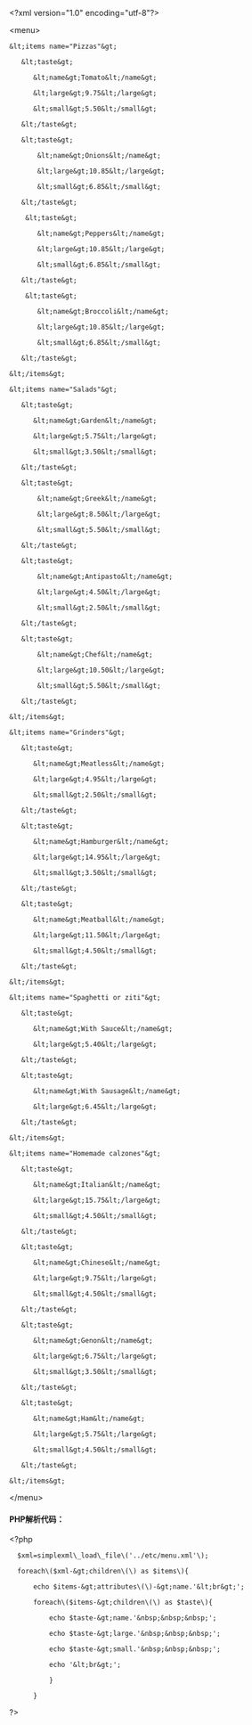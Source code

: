 &lt;?xml version="1.0" encoding="utf-8"?&gt;

&lt;menu&gt;

```
&lt;items name="Pizzas"&gt;

   &lt;taste&gt;

      &lt;name&gt;Tomato&lt;/name&gt;

      &lt;large&gt;9.75&lt;/large&gt;

      &lt;small&gt;5.50&lt;/small&gt;

   &lt;/taste&gt;

   &lt;taste&gt;

       &lt;name&gt;Onions&lt;/name&gt;

       &lt;large&gt;10.85&lt;/large&gt;

       &lt;small&gt;6.85&lt;/small&gt;

   &lt;/taste&gt;

    &lt;taste&gt;

       &lt;name&gt;Peppers&lt;/name&gt;

       &lt;large&gt;10.85&lt;/large&gt;

       &lt;small&gt;6.85&lt;/small&gt;

   &lt;/taste&gt;

    &lt;taste&gt;

       &lt;name&gt;Broccoli&lt;/name&gt;

       &lt;large&gt;10.85&lt;/large&gt;

       &lt;small&gt;6.85&lt;/small&gt;

   &lt;/taste&gt;

&lt;/items&gt;

&lt;items name="Salads"&gt;

   &lt;taste&gt;

      &lt;name&gt;Garden&lt;/name&gt;

      &lt;large&gt;5.75&lt;/large&gt;

      &lt;small&gt;3.50&lt;/small&gt;

   &lt;/taste&gt;

   &lt;taste&gt;

       &lt;name&gt;Greek&lt;/name&gt;

       &lt;large&gt;8.50&lt;/large&gt;

       &lt;small&gt;5.50&lt;/small&gt;

   &lt;/taste&gt;

   &lt;taste&gt;

       &lt;name&gt;Antipasto&lt;/name&gt;

       &lt;large&gt;4.50&lt;/large&gt;

       &lt;small&gt;2.50&lt;/small&gt;

   &lt;/taste&gt;

   &lt;taste&gt;

       &lt;name&gt;Chef&lt;/name&gt;

       &lt;large&gt;10.50&lt;/large&gt;

       &lt;small&gt;5.50&lt;/small&gt;

   &lt;/taste&gt;    

&lt;/items&gt;

&lt;items name="Grinders"&gt;

   &lt;taste&gt;

      &lt;name&gt;Meatless&lt;/name&gt;

      &lt;large&gt;4.95&lt;/large&gt;

      &lt;small&gt;2.50&lt;/small&gt;

   &lt;/taste&gt;

   &lt;taste&gt;

      &lt;name&gt;Hamburger&lt;/name&gt;

      &lt;large&gt;14.95&lt;/large&gt;

      &lt;small&gt;3.50&lt;/small&gt;

   &lt;/taste&gt;

   &lt;taste&gt;

      &lt;name&gt;Meatball&lt;/name&gt;

      &lt;large&gt;11.50&lt;/large&gt;

      &lt;small&gt;4.50&lt;/small&gt;

   &lt;/taste&gt;

&lt;/items&gt;

&lt;items name="Spaghetti or ziti"&gt;

   &lt;taste&gt;

      &lt;name&gt;With Sauce&lt;/name&gt;

      &lt;large&gt;5.40&lt;/large&gt;

   &lt;/taste&gt;

   &lt;taste&gt;

      &lt;name&gt;With Sausage&lt;/name&gt;

      &lt;large&gt;6.45&lt;/large&gt;

   &lt;/taste&gt;

&lt;/items&gt;

&lt;items name="Homemade calzones"&gt;

   &lt;taste&gt;

      &lt;name&gt;Italian&lt;/name&gt;

      &lt;large&gt;15.75&lt;/large&gt;

      &lt;small&gt;4.50&lt;/small&gt;

   &lt;/taste&gt;

   &lt;taste&gt;

      &lt;name&gt;Chinese&lt;/name&gt;

      &lt;large&gt;9.75&lt;/large&gt;

      &lt;small&gt;4.50&lt;/small&gt;

   &lt;/taste&gt;

   &lt;taste&gt;

      &lt;name&gt;Genon&lt;/name&gt;

      &lt;large&gt;6.75&lt;/large&gt;

      &lt;small&gt;3.50&lt;/small&gt;

   &lt;/taste&gt;

   &lt;taste&gt;

      &lt;name&gt;Ham&lt;/name&gt;

      &lt;large&gt;5.75&lt;/large&gt;

      &lt;small&gt;4.50&lt;/small&gt;

   &lt;/taste&gt;

&lt;/items&gt;
```

&lt;/menu&gt;

  

#### PHP解析代码：

&lt;?php

	  $xml=simplexml\_load\_file\('../etc/menu.xml'\);

	  foreach\($xml-&gt;children\(\) as $items\){

		  echo $items-&gt;attributes\(\)-&gt;name.'&lt;br&gt;';

		  foreach\($items-&gt;children\(\) as $taste\){

			  echo $taste-&gt;name.'&nbsp;&nbsp;&nbsp;';

			  echo $taste-&gt;large.'&nbsp;&nbsp;&nbsp;';

			  echo $taste-&gt;small.'&nbsp;&nbsp;&nbsp;';

			  echo '&lt;br&gt;';

			  }

		  }

?&gt;

